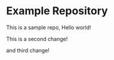 # Example Repository
This is a sample repo, Hello world!

This is a second change!

and third change!